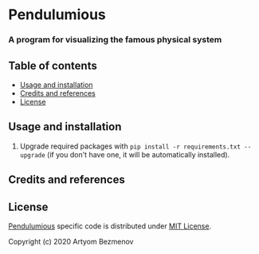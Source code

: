 # Pendulumious
### A program for visualizing the famous physical system

## Table of contents
- [Usage and installation](#usage-and-installation)
- [Credits and references](#credits-and-references)
- [License](#license)

## Usage and installation
1. Upgrade required packages with `pip install -r requirements.txt --upgrade` (if you don't have one, it will be automatically installed).

## Credits and references

## License
[Pendulumious](https://github.com/8nhuman8/pendulumious) specific code is distributed under [MIT License](https://github.com/8nhuman8/pendulumious/blob/master/LICENSE).

Copyright (c) 2020 Artyom Bezmenov
